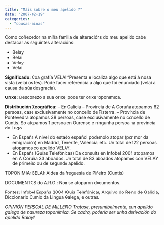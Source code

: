 ```yaml
---
title: "Máis sobre o meu apelido ?"
date: "2007-02-19"
categories: 
  - "cousas-minas"
---
```


Como coñecedor na miña familia de alteracións do meu apelido cabe destacar as seguintes alteracións:

- Belay
- Belai
- Velay
- Velai

**Significado:** Coa grafía VELAI “Presenta e localiza algo que está á nosa vista (velaí os tes). Pode facer referencia a algo que foi enunciado (velaí a causa da súa desgracia).

**Orixe:** Descoñezo a súa orixe, pode ter orixe toponímica.

**Distribución Xeográfica:** – En Galicia – Provincia de A Coruña atopamos 62 persoas, case exclusivamente no concello de Fisterra. – Provincia de Pontevedra atopamos 38 persoas, case exclusivamente no concello de Cuntis. So atopamos 1 persoa en Ourense e ningunha persoa na provincia de Lugo.

- En España A nivel do estado español podémolo atopar (por mor da emigración) en Madrid, Tenerife, Valencia, etc. Un total de 122 persoas atopamos co apelido VELAY.
- En España (Guías Telefónicas) Da consulta en Infobel 2004 atopamos en A Coruña 33 aboados. Un total de 83 aboados atopamos con VELAY de primeiro ou de segundo apelido.

TOPONIMIA: BELAI: Aldea da freguesia de Piñeiro (Cuntis)

DOCUMENTOS do A.R.G.: Non se atoparon documentos.

Fontes: Infobel España 2004 (Guía Telefónica), Arquivo do Reino de Galicia, Diccionario Cumio da Lingua Galega, e outras.

_OPINIÓN PERSOAL DE MILLEIRO Tratase, presumibelmente, dun apelido galego de natureza toponímica. Se cadra, podería ser unha derivación do apelido Balay?_
